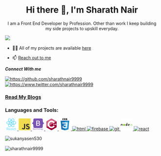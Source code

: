 <h1 align="center">Hi there 👋, I'm Sharath Nair</h1>
<p align="center">I am a Front End Developer by Profession. Other than work I keep building my side projects to upskill everyday.</p>

![](https://komarev.com/ghpvc/?username=sharathnair9999&color=blue)


- 👨‍💻 All of my projects are available [here](https://sharath-nair9999.netlify.app)

- 📫 [Reach out to me](mailto:sharathnair9999@gmail.com)

***Connect With me***

<p align="left">
<a href="https://www.linkedin.com/in/sharath99/" target="_blank" rel="noreferrer"><img align="center" src="https://raw.githubusercontent.com/rahuldkjain/github-profile-readme-generator/master/src/images/icons/Social/linked-in-alt.svg" alt="https://github.com/sharathnair9999" height="30" width="40" /></a>
  <a href="https://www.twitter.com/sharathnair9999" target="_blank" rel="noreferrer"><img align="center" src="https://cdn.jsdelivr.net/gh/devicons/devicon/icons/twitter/twitter-original.svg" alt="https://www.twitter.com/sharathnair9999" height="30" width="40" /></a>
</p>

### [Read My Blogs](https://sharathcodes.hashnode.dev/)

<h3 align="left">Languages and Tools:</h3>
<p align="left">
  <a href="https://reactjs.org/" target="_blank" rel="noreferrer"> <img src="https://raw.githubusercontent.com/devicons/devicon/master/icons/react/react-original-wordmark.svg" alt="react" width="40" height="40"/> </a> 
  <a href="https://developer.mozilla.org/en-US/docs/Web/JavaScript" target="_blank" rel="noreferrer"> <img src="https://raw.githubusercontent.com/devicons/devicon/master/icons/javascript/javascript-original.svg" alt="javascript" width="40" height="40"/> </a> 
  <a href="https://getbootstrap.com" target="_blank" rel="noreferrer"> <img src="https://raw.githubusercontent.com/devicons/devicon/master/icons/bootstrap/bootstrap-plain-wordmark.svg" alt="bootstrap" width="40" height="40"/> </a>
  <a href="https://www.w3schools.com/cpp/" target="_blank" rel="noreferrer"> <img src="https://raw.githubusercontent.com/devicons/devicon/master/icons/cplusplus/cplusplus-original.svg" alt="cplusplus" width="40" height="40"/> </a> 
  <a href="https://www.w3schools.com/css/" target="_blank" rel="noreferrer"> <img src="https://raw.githubusercontent.com/devicons/devicon/master/icons/css3/css3-original-wordmark.svg" alt="css3" width="40" height="40"/> </a> 
    <a href="https://developer.mozilla.org/en-US/docs/Web/HTML" target="_blank" rel="noreferrer"> <img src="https://cdn.jsdelivr.net/gh/devicons/devicon/icons/html5/html5-original.svg" alt="html" width="40" height="40"/> </a> 
  <a href="https://firebase.google.com/" target="_blank" rel="noreferrer"> <img src="https://www.vectorlogo.zone/logos/firebase/firebase-icon.svg" alt="firebase" width="40" height="40"/> </a> 
  <a href="https://git-scm.com/" target="_blank" rel="noreferrer"> <img src="https://www.vectorlogo.zone/logos/git-scm/git-scm-icon.svg" alt="git" width="40" height="40"/> </a>  
  <a href="https://nodejs.org" target="_blank" rel="noreferrer"> <img src="https://raw.githubusercontent.com/devicons/devicon/master/icons/nodejs/nodejs-original-wordmark.svg" alt="nodejs" width="40" height="40"/> </a> 
  <a href ="https://www.java.com/en/" target="_blank" rel="noreferrer"><img src="https://cdn.jsdelivr.net/gh/devicons/devicon/icons/java/java-original.svg" alt="react" width="40" height="40" /></a>
</p>

<p><img align="center" src="https://github-readme-stats.vercel.app/api/top-langs?username=sharathnair9999&show_icons=true&locale=en&layout=compact" alt="sukanyasen530" /></p>

<p><img align="center" src="https://github-readme-streak-stats.herokuapp.com/?user=sharathnair9999&" alt="sharathnair9999" /></p>

